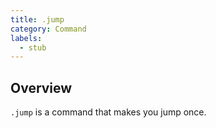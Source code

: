 ```yaml
---
title: .jump
category: Command
labels:
  - stub
---
```

## Overview
`.jump` is a command that makes you jump once.
